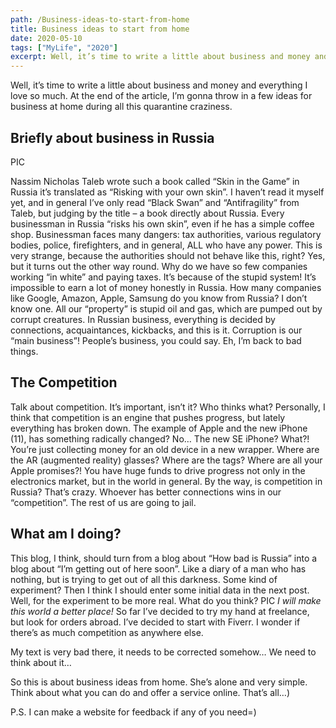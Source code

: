 ```yaml
---
path: /Business-ideas-to-start-from-home
title: Business ideas to start from home
date: 2020-05-10
tags: ["MyLife", "2020"]
excerpt: Well, it’s time to write a little about business and money and everything I love so much. At the end of the article, I’m gonna throw in a few ideas for business at home during all this quarantine craziness.
---
```


Well, it’s time to write a little about business and money and everything I love so much. At the end of the article, I’m gonna throw in a few ideas for business at home during all this quarantine craziness.

## Briefly about business in Russia

PIC

Nassim Nicholas Taleb wrote such a book called “Skin in the Game” in Russia it’s translated as “Risking with your own skin”. I haven’t read it myself yet, and in general I’ve only read “Black Swan” and “Antifragility” from Taleb, but judging by the title – a book directly about Russia. Every businessman in Russia “risks his own skin”, even if he has a simple coffee shop. Businessman faces many dangers: tax authorities, various regulatory bodies, police, firefighters, and in general, ALL who have any power. This is very strange, because the authorities should not behave like this, right? Yes, but it turns out the other way round. Why do we have so few companies working “in white” and paying taxes. It’s because of the stupid system!
It’s impossible to earn a lot of money honestly in Russia. How many companies like Google, Amazon, Apple, Samsung do you know from Russia? I don’t know one. All our “property” is stupid oil and gas, which are pumped out by corrupt creatures.
In Russian business, everything is decided by connections, acquaintances, kickbacks, and this is it. Corruption is our “main business”! People’s business, you could say. Eh, I’m back to bad things.

## The Competition

Talk about competition. It’s important, isn’t it? Who thinks what?
Personally, I think that competition is an engine that pushes progress, but lately everything has broken down. The example of Apple and the new iPhone (11), has something radically changed? No… The new SE iPhone? What?! You’re just collecting money for an old device in a new wrapper. Where are the AR (augmented reality) glasses? Where are the tags? Where are all your Apple promises?! You have huge funds to drive progress not only in the electronics market, but in the world in general.
By the way, is competition in Russia? That’s crazy. Whoever has better connections wins in our “competition”. The rest of us are going to jail.

## What am I doing?

This blog, I think, should turn from a blog about “How bad is Russia” into a blog about “I’m getting out of here soon”. Like a diary of a man who has nothing, but is trying to get out of all this darkness. Some kind of experiment? Then I think I should enter some initial data in the next post. Well, for the experiment to be more real. What do you think?
PIC
_I will make this world a better place!_
So far I’ve decided to try my hand at freelance, but look for orders abroad. I’ve decided to start with Fiverr. I wonder if there’s as much competition as anywhere else.

My text is very bad there, it needs to be corrected somehow… We need to think about it…

So this is about business ideas from home. She’s alone and very simple. Think about what you can do and offer a service online. That’s all…)

P.S. I can make a website for feedback if any of you need=)
